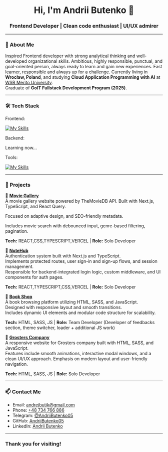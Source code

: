 <h1 align="center">Hi, I'm Andrii Butenko 👋</h1>
<h3 align="center">Frontend Developer | Clean code enthusiast | UI/UX admirer</h3>

---

### 🧾 About Me

Inspired Frontend developer with strong analytical thinking and well-developed organizational skills. 
Ambitious, highly responsible, punctual, and goal-oriented person, always ready to learn and gain new experiences. 
Fast learner, responsible and always up for a challenge.
Currently living in **Wrocław, Poland**, and studying **Cloud Application Programming with AI** at [WSB Merito University](https://www.merito.pl/wroclaw/studia-i-szkolenia/studia-i-stopnia/kierunki-i-specjalnosci/informatyka/programista-aplikacji-w-chmurze-z-wykorzystaniem-ai).  
Graduate of **GoIT Fullstack Development Program (2025)**.

---

### 🛠 Tech Stack

Frontend:

[![My Skills](https://skillicons.dev/icons?i=html,css,js,ts,react,nextjs)](https://skillicons.dev)

Backend:

Learning now...

Tools:

[![My Skills](https://skillicons.dev/icons?i=git,github,vscode,vite,vercel,postman,windows)](https://skillicons.dev)

---

### 🚀 Projects

📌 **[Movie Gallery](https://github.com/AndriiButenko05/movie-gallery-project)**  
A movie gallery website powered by TheMovieDB API. Built with Next.js, TypeScript, and React Query.  

Focused on adaptive design, and SEO-friendly metadata.  

Includes movie search with debounced input, genre-based filtering, pagination.  


**Tech:** REACT,CSS,TYPESCRIPT,VERCEL | **Role:** Solo Developer  

📌 **[NoteHub](https://github.com/AndriiButenko05/09-auth)**  
Authentication system built with Next.js and TypeScript.  
Implements protected routes, user sign-in and sign-up flows, and session management.  
Responsible for backend-integrated login logic, custom middleware, and UI components for auth pages.  

**Tech:** REACT,TYPESCRIPT,CSS,VERCEL | **Role:** Solo Developer 

📌 **[Book Shop](https://github.com/AndriiButenko05/project-js-06)**  
A book browsing platform utilizing HTML, SASS, and JavaScript.  
Designed with responsive layout and smooth transitions.  
Includes dynamic UI elements and modular code structure for scalability.  

**Tech:** HTML, SASS, JS | **Role:** Team Developer (Developer of feedbacks section, theme switcher, loader + additional JS work)

📌 **[Grosters Company](https://github.com/AndriiButenko05/project-grosters)**  
A responsive website for Grosters company built with HTML, SASS, and JavaScript.  
Features include smooth animations, interactive modal windows, and a clean UI/UX approach.
Emphasis on modern layout and user-friendly navigation.

**Tech:** HTML, SASS, JS | **Role:** Solo Developer 

---

### 📫 Contact Me

- Email: andrejbutik@gmail.com  
- Phone: [+48 734 766 886](tel:+48734766886)  
- Telegram: [@AndriiButenko05](https://t.me/AndriiButenko05)  
- GitHub: [AndriiButenko05](https://github.com/AndriiButenko05)
- LinkedIn: [Andrii Butenko](https://www.linkedin.com/in/andrii-butenko-5190a6371)

---

### Thank you for visiting!
